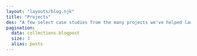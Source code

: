 ```yaml
---
layout: "layouts/blog.njk"
title: "Projects"
des: "A few select case studies from the many projects we've helped launch."
pagination:
  data: collections.blogpost
  size: 3
  alias: posts
---
```


